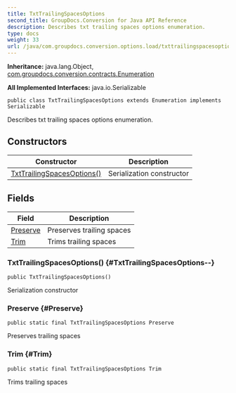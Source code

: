 ```yaml
---
title: TxtTrailingSpacesOptions
second_title: GroupDocs.Conversion for Java API Reference
description: Describes txt trailing spaces options enumeration.
type: docs
weight: 33
url: /java/com.groupdocs.conversion.options.load/txttrailingspacesoptions/
---
```

**Inheritance:**
java.lang.Object, [com.groupdocs.conversion.contracts.Enumeration](../../com.groupdocs.conversion.contracts/enumeration)

**All Implemented Interfaces:**
java.io.Serializable
```
public class TxtTrailingSpacesOptions extends Enumeration implements Serializable
```

Describes txt trailing spaces options enumeration.
## Constructors

| Constructor | Description |
| --- | --- |
| [TxtTrailingSpacesOptions()](#TxtTrailingSpacesOptions--) | Serialization constructor |
## Fields

| Field | Description |
| --- | --- |
| [Preserve](#Preserve) | Preserves trailing spaces |
| [Trim](#Trim) | Trims trailing spaces |
### TxtTrailingSpacesOptions() {#TxtTrailingSpacesOptions--}
```
public TxtTrailingSpacesOptions()
```


Serialization constructor

### Preserve {#Preserve}
```
public static final TxtTrailingSpacesOptions Preserve
```


Preserves trailing spaces

### Trim {#Trim}
```
public static final TxtTrailingSpacesOptions Trim
```


Trims trailing spaces

